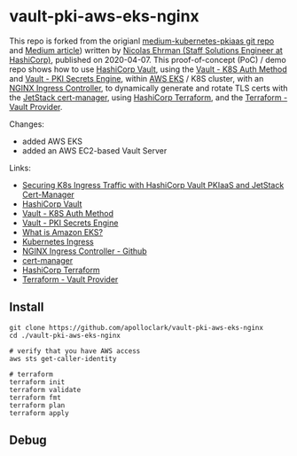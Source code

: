 # vault-pki-aws-eks-nginx

This repo is forked from the origianl [medium-kubernetes-pkiaas git repo](https://github.com/nehrman/medium-kubernetes-pkiaas) and [Medium article](https://medium.com/hashicorp-engineering/securing-k8s-ingress-traffic-with-hashicorp-vault-pkiaas-and-jetstack-cert-manager-cb46195742ca)) written by [Nicolas Ehrman (Staff Solutions Engineer at HashiCorp)](https://www.linkedin.com/in/nicolas-ehrman-629b8910/), published on 2020-04-07. This proof-of-concept (PoC) / demo repo shows how to use [HashiCorp Vault](https://www.vaultproject.io/), using the [Vault - K8S Auth Method](https://www.vaultproject.io/docs/auth/kubernetes) and [Vault - PKI Secrets Engine](https://www.vaultproject.io/api-docs/secret/pki), within [AWS EKS](https://docs.aws.amazon.com/eks/latest/userguide/what-is-eks.html) / K8S cluster, with an [NGINX Ingress Controller](https://docs.nginx.com/nginx-ingress-controller/), to dynamically generate and rotate TLS certs with the [JetStack cert-manager](https://cert-manager.io/docs/), using [HashiCorp Terraform](https://www.terraform.io/), and the [Terraform - Vault Provider](https://registry.terraform.io/providers/hashicorp/vault/latest/docs).

Changes:
- added AWS EKS
- added an AWS EC2-based Vault Server

Links:
- [Securing K8s Ingress Traffic with HashiCorp Vault PKIaaS and JetStack Cert-Manager](https://medium.com/hashicorp-engineering/securing-k8s-ingress-traffic-with-hashicorp-vault-pkiaas-and-jetstack-cert-manager-cb46195742ca)
- [HashiCorp Vault](https://www.vaultproject.io/)
- [Vault - K8S Auth Method](https://www.vaultproject.io/docs/auth/kubernetes)
- [Vault - PKI Secrets Engine](https://www.vaultproject.io/api-docs/secret/pki)
- [What is Amazon EKS?](https://docs.aws.amazon.com/eks/latest/userguide/what-is-eks.html)
- [Kubernetes Ingress](https://kubernetes.io/docs/concepts/services-networking/ingress)
- [NGINX Ingress Controller - Github](https://github.com/kubernetes/ingress-nginx)
- [cert-manager](https://cert-manager.io/docs/)
- [HashiCorp Terraform](https://www.terraform.io/)
- [Terraform - Vault Provider](https://registry.terraform.io/providers/hashicorp/vault/latest/docs)



## Install

```shell
git clone https://github.com/apolloclark/vault-pki-aws-eks-nginx
cd ./vault-pki-aws-eks-nginx

# verify that you have AWS access
aws sts get-caller-identity

# terraform
terraform init
terraform validate
terraform fmt
terraform plan
terraform apply
```



## Debug
```shell

```
